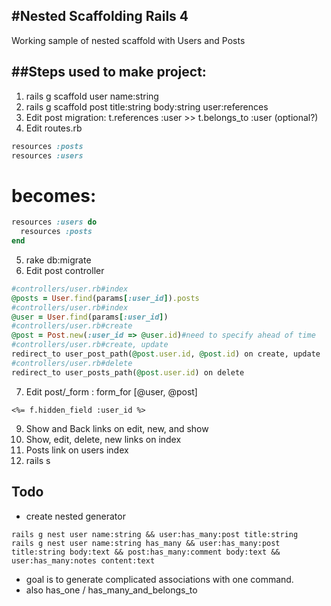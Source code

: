 #Nested Scaffolding Rails 4
---

Working sample of nested scaffold with Users and Posts

##Steps used to make project:
---

1. rails g scaffold user name:string
2. rails g scaffold post title:string body:string user:references
3. Edit post migration: t.references :user >> t.belongs_to :user (optional?)
4. Edit routes.rb

```ruby
resources :posts
resources :users
```

# becomes:

```ruby
resources :users do
  resources :posts
end
```

5. rake db:migrate
6. Edit post controller

```ruby
#controllers/user.rb#index
@posts = User.find(params[:user_id]).posts
#controllers/user.rb#index
@user = User.find(params[:user_id])
#controllers/user.rb#create
@post = Post.new(:user_id => @user.id)#need to specify ahead of time
#controllers/user.rb#create, update
redirect_to user_post_path(@post.user.id, @post.id) on create, update
#controllers/user.rb#delete
redirect_to user_posts_path(@post.user.id) on delete
```

7. Edit post/_form : form_for [@user, @post]

```erb
<%= f.hidden_field :user_id %>
```

9. Show and Back links on edit, new, and show
10. Show, edit, delete, new links on index
11. Posts link on users index
12. rails s


## Todo
* create nested generator

```command
rails g nest user name:string && user:has_many:post title:string
rails g nest user name:string has_many && user:has_many:post title:string body:text && post:has_many:comment body:text && user:has_many:notes content:text
```

* goal is to generate complicated associations with one command.
* also has_one / has_many_and_belongs_to
